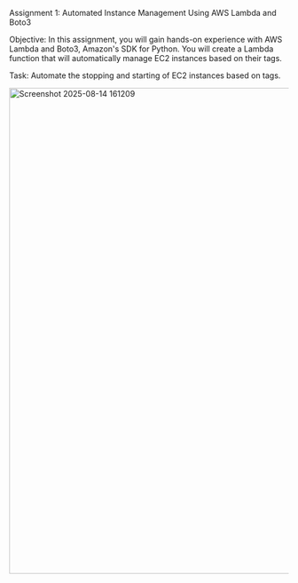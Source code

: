 Assignment 1: Automated Instance Management Using AWS Lambda and Boto3

Objective: In this assignment, you will gain hands-on experience with AWS Lambda and Boto3, Amazon's SDK for Python. You will create a Lambda function that will automatically manage EC2 instances based on their tags.

Task: Automate the stopping and starting of EC2 instances based on tags.



<img width="1897" height="876" alt="Screenshot 2025-08-14 161209" src="https://github.com/user-attachments/assets/7fc6acbe-1be6-419c-a446-dbecd766661e" />
